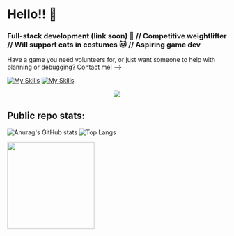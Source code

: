 # Hello!! 👋

### Full-stack development (link soon) 💖 // Competitive weightlifter // Will support cats in costumes 🐱 // Aspiring game dev
Have a game you need volunteers for, or just want someone to help with planning or debugging?
Contact me! --> 

[![My Skills](https://skillicons.dev/icons?i=linkedin&theme=dark)](https://www.linkedin.com/in/jenna-godfrey-6ba51b107/)
[![My Skills](https://skillicons.dev/icons?i=discord&theme=dark)](https://discord.com/)

<p>
  
</p>


<p align="center">
  <a href="https://skillicons.dev">
    <img src="https://skillicons.dev/icons?i=css,express,flask,github,html,js,nodejs,postgres,postman,py,react,redux,sqlite,sequelize,vscode&theme=dark" />
  </a>
</p>


## Public repo stats:
![Anurag's GitHub stats](https://github-readme-stats.vercel.app/api?username=jgodfrey324&show_icons=true&theme=transparent&hide=issues,contribs)
![Top Langs](https://github-readme-stats.vercel.app/api/top-langs/?username=jgodfrey324&layout=compact)


<img src="https://github.com/jgodfrey324/jgodfrey324/assets/122331146/75852206-0e95-4927-8e03-62226857cf83" data-canonical-src="https://images.squarespace-cdn.com/content/v1/5b084a54e2ccd1cea0a8c4d7/1635199369262-JINNUKJZ98ZNXL18BEBP/Pusheen-Dance-BC.GIF?format=1500w" width="200" height="200" />

<!--
**jgodfrey324/jgodfrey324** is a ✨ _special_ ✨ repository because its `README.md` (this file) appears on your GitHub profile.

Here are some ideas to get you started:

- 🔭 I’m currently working on ...
- 🌱 I’m currently learning ...
- 👯 I’m looking to collaborate on ...
- 🤔 I’m looking for help with ...
- 💬 Ask me about ...
- 📫 How to reach me: ...
- 😄 Pronouns: ...
- ⚡ Fun fact: ...
-->
